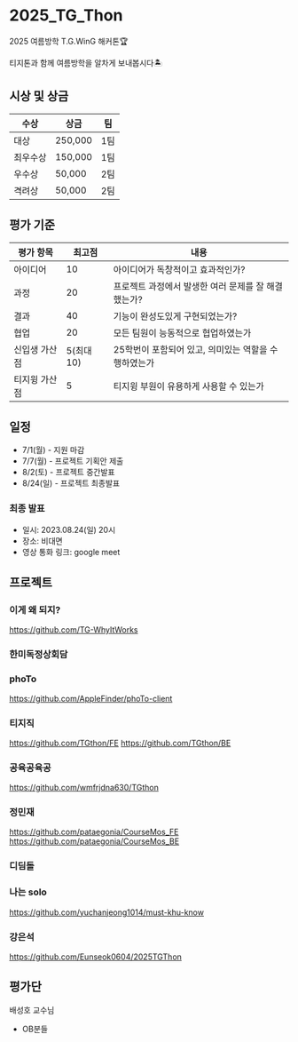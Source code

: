 # 2025_TG_Thon
2025 여름방학 T.G.WinG 해커톤🏆

티지톤과 함께 여름방학을 알차게 보내봅시다🏝️

## 시상 및 상금
|수상|상금|팀|
|---|---|---|
|대상|250,000|1팀|
|최우수상|150,000|1팀|
|우수상|50,000|2팀|
|격려상|50,000|2팀|

## 평가 기준
|평가 항목|최고점|내용|
|---|---|---|
|아이디어|10|아이디어가 독창적이고 효과적인가?|
|과정|20|프로젝트 과정에서 발생한 여러 문제를 잘 해결했는가?|
|결과|40|기능이 완성도있게 구현되었는가?|
|협업|20|모든 팀원이 능동적으로 협업하였는가|
|신입생 가산점|5(최대 10)|25학번이 포함되어 있고, 의미있는 역할을 수행하였는가|
|티지윙 가산점|5|티지윙 부원이 유용하게 사용할 수 있는가|

## 일정
- 7/1(월) - 지원 마감
- 7/7(월) - 프로젝트 기획안 제출
- 8/2(토) - 프로젝트 중간발표
- 8/24(일) - 프로젝트 최종발표

### 최종 발표
- 일시: 2023.08.24(일) 20시
- 장소: 비대면
- 영상 통화 링크: google meet

## 프로젝트

### 이게 왜 되지?

https://github.com/TG-WhyItWorks

### 한미독정상회담


### phoTo
https://github.com/AppleFinder/phoTo-client

### 티지직
https://github.com/TGthon/FE
https://github.com/TGthon/BE

### 공육공육공

https://github.com/wmfrjdna630/TGthon

### 정민재

https://github.com/pataegonia/CourseMos_FE
https://github.com/pataegonia/CourseMos_BE

### 디딤돌


### 나는 solo

https://github.com/yuchanjeong1014/must-khu-know

### 강은석

https://github.com/Eunseok0604/2025TGThon


## 평가단
배성호 교수님
+ OB분들
